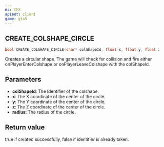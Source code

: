 ```yaml
---
ns: CFX
apiset: client
game: gta5
---
```

## CREATE_COLSHAPE_CIRCLE
```c
bool CREATE_COLSHAPE_CIRCLE(char* colShapeId, float x, float y, float z, float radius);
```
Creates a circular shape. The game will check for collision and fire either onPlayerEnterColshape or onPlayerLeaveColshape with the colShapeId.
## Parameters
* **colShapeId**: The Identifier of the colshape.
* **x**: The X coordinate of the center of the circle.
* **y**: The Y coordinate of the center of the circle.
* **z**: The Z coordinate of the center of the circle.
* **radius**: The radius of the circle.
## Return value
true if created successfully, false if identifier is already taken.